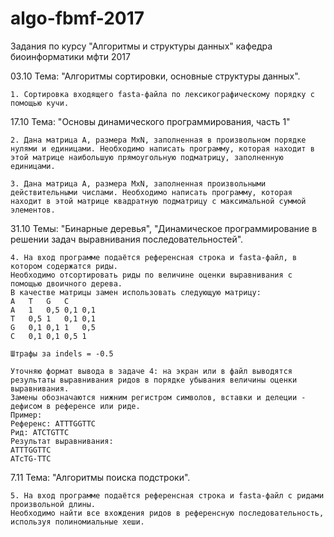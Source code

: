 # algo-fbmf-2017
Задания по курсу "Алгоритмы и структуры данных" кафедра биоинформатики мфти 2017

03.10 Тема: "Алгоритмы сортировки, основные структуры данных".
  
    1. Сортировка входящего fasta-файла по лексикографическому порядку с помощью кучи.

17.10 Тема: "Основы динамического программирования, часть 1"
    
    2. Дана матрица A, размера MxN, заполненная в произвольном порядке нулями и единицами. Необходимо написать программу, которая находит в этой матрице наибольшую прямоугольную подматрицу, заполненную единицами.

    3. Дана матрица А, размера MxN, заполненная произвольными действительными числами. Необходимо написать программу, которая находит в этой матрице квадратную подматрицу с максимальной суммой элементов.

31.10 Темы: "Бинарные деревья", "Динамическое программирование в решении задач выравнивания последовательностей".

    4. На вход программе подаётся референсная строка и fasta-файл, в котором содержатся риды. 
    Необходимо отсортировать риды по величине оценки выравнивания с помощью двоичного дерева.
    В качестве матрицы замен использовать следующую матрицу:
    A	T	G	C
    A	1	0,5	0,1	0,1
    T	0,5	1	0,1	0,1
    G	0,1	0,1	1	0,5
    C	0,1	0,1	0,5	1

    Штрафы за indels = -0.5

    Уточняю формат вывода в задаче 4: на экран или в файл выводятся результаты выравнивания ридов в порядке убывания величины оценки выравнивания. 
    Замены обозначаются нижним регистром символов, вставки и делеции - дефисом в референсе или риде. 
    Пример:
    Референс: ATTTGGTTC
    Рид: ATCTGTTC
    Результат выравнивания: 
    ATTTGGTTC
    ATcTG-TTC

7.11 Тема: "Алгоритмы поиска подстроки".
    
    5. На вход программе подаётся референсная строка и fasta-файл с ридами произвольной длины. 
    Необходимо найти все вхождения ридов в референсную последовательность, используя полиномиальные хеши. 
